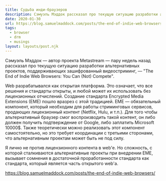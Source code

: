 ```yaml
---
title: Судьба инди-браузеров
description: Сэмуэль Мэддок рассказал про текущую ситуацию разработки альтернативных проектов, поддерживающих зашифрованный видеостриминг
date: 2020-01-30
url: https://blog.samuelmaddock.com/posts/the-end-of-indie-web-browsers/ https://habr.com/en/post/485918/
tags:
  - browser
  - drm
  - musings
layout: layouts/post.njk
---
```

Сэмуэль Мэддок — автор проекта Metastream — пару недель назад рассказал про текущую ситуацию разработки альтернативных проектов, поддерживающих зашифрованный видеостриминг, — "The End of Indie Web Browsers: You Can (Not) Compete".

Web разрабатывался как открытая платформа. Это означает, что все решения и стандарты открыты, и любой может их использовать без лицензионных отчислений. Создание стандарта Encrypted Media Extensions (EME) пошло вразрез с этой традицией. EME — обязательный компонент, который необходим для работы стриминговых сервисов, продающих лицензионный контент (Netflix, Hulu, и т.п.). Для того чтобы альтернативный браузер смог воспроизводить такой контент, он либо должен получить подтверждение от Google, либо заплатить Microsoft 10000$. Также теоретически можно реализовать этот компонент самостоятельно, но это требует координации с третьими сторонами, что альтернативным проектам может быть не под силу.

Я лично не против лицензионного контента в web'е. Но сложность, с которой сталкиваются альтернативные проекты при внедрении EME, вызывает сомнения в достаточной проработанности стандарта как стандарта, который является часть открытого web'а.

https://blog.samuelmaddock.com/posts/the-end-of-indie-web-browsers/

